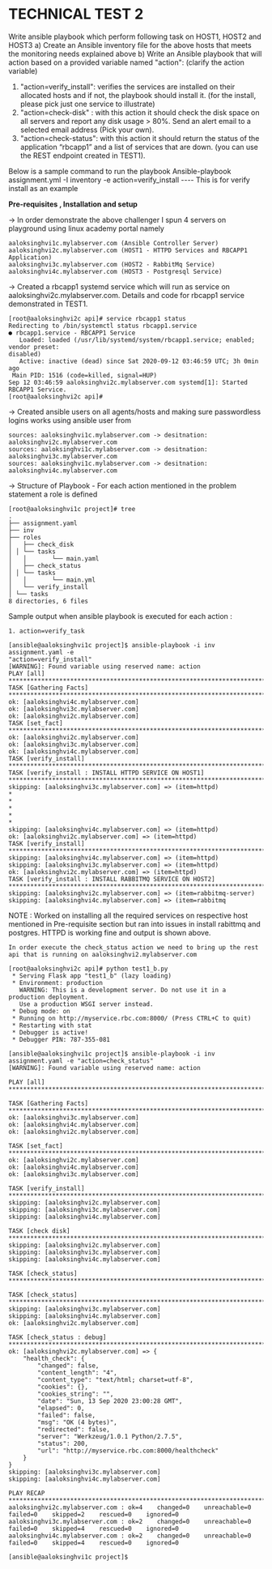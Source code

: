 # TECHNICAL TEST 2

Write ansible playbook which perform following task on HOST1, HOST2 and
HOST3 a) Create an Ansible inventory file for the above hosts that meets the
monitoring needs explained above
b) Write an Ansible playbook that will action based on a provided variable named
"action": (clarify the action variable)
1. "action=verify_install": verifies the services are installed on their allocated hosts and if not, the playbook should install it. (for the install, please pick just one service to illustrate)
2. "action=check-disk" : with this action it should check the disk space on all servers and report any disk usage > 80%. Send an alert email to a selected email address (Pick your own).
3. "action=check-status": with this action it should return the status of the application “rbcapp1” and a list of services that are down. (you can use the REST endpoint created in TEST1).

Below is a sample command to run the playbook 
 Ansible-playbook assignment.yml -I inventory -e action=verify_install ---- This is for verify install as an example

<b>Pre-requisites , Installation and setup</b>

-> In order demonstrate the above challenger I spun 4 servers on playground using linux academy portal namely

```
aaloksinghvi1c.mylabserver.com (Ansible Controller Server)
aaloksinghvi2c.mylabserver.com (HOST1 - HTTPD Services and RBCAPP1 Application)
aaloksinghvi3c.mylabserver.com (HOST2 - RabbitMq Service)
aaloksinghvi4c.mylabserver.com (HOST3 - Postgresql Service)
```
-> Created a rbcapp1 systemd service which will run as service on aaloksinghvi2c.mylabserver.com. Details and code for rbcapp1 service demonstrated in TEST1.

```
[root@aaloksinghvi2c api]# service rbcapp1 status
Redirecting to /bin/systemctl status rbcapp1.service
● rbcapp1.service - RBCAPP1 Service
   Loaded: loaded (/usr/lib/systemd/system/rbcapp1.service; enabled; vendor preset:
disabled)
   Active: inactive (dead) since Sat 2020-09-12 03:46:59 UTC; 3h 0min ago
 Main PID: 1516 (code=killed, signal=HUP)
Sep 12 03:46:59 aaloksinghvi2c.mylabserver.com systemd[1]: Started RBCAPP1 Service.
[root@aaloksinghvi2c api]#
```

-> Created ansible users on all agents/hosts and making sure passwordless logins works using ansible user from
```
sources: aaloksinghvi1c.mylabserver.com -> desitnation: aaloksinghvi2c.mylabserver.com
sources: aaloksinghvi1c.mylabserver.com -> desitnation: aaloksinghvi3c.mylabserver.com
sources: aaloksinghvi1c.mylabserver.com -> desitnation: aaloksinghvi4c.mylabserver.com
```
-> Structure of Playbook -  For each action mentioned in the problem statement a role is defined
```
[root@aaloksinghvi1c project]# tree
.
├── assignment.yaml
├── inv
├── roles
│   ├── check_disk
│ │ └── tasks
│   │       └── main.yaml
│   ├── check_status
│ │ └── tasks
│   │       └── main.yml
│   └── verify_install
│ └── tasks
8 directories, 6 files
```
Sample output when ansible playbook is executed for each action :

```
1. action=verify_task

[ansible@aaloksinghvi1c project]$ ansible-playbook -i inv assignment.yaml -e
"action=verify_install"
[WARNING]: Found variable using reserved name: action
PLAY [all]
***************************************************************************************
TASK [Gathering Facts]
***************************************************************************************
ok: [aaloksinghvi4c.mylabserver.com]
ok: [aaloksinghvi3c.mylabserver.com]
ok: [aaloksinghvi2c.mylabserver.com]
TASK [set_fact]
***************************************************************************************
ok: [aaloksinghvi2c.mylabserver.com]
ok: [aaloksinghvi3c.mylabserver.com]
ok: [aaloksinghvi4c.mylabserver.com]
TASK [verify_install]
***************************************************************************************
TASK [verify_install : INSTALL HTTPD SERVICE ON HOST1]
***************************************************************************************
skipping: [aaloksinghvi3c.mylabserver.com] => (item=httpd)
*
*
*
*
*
skipping: [aaloksinghvi4c.mylabserver.com] => (item=httpd)
ok: [aaloksinghvi2c.mylabserver.com] => (item=httpd)
TASK [verify_install]
***************************************************************************************
skipping: [aaloksinghvi4c.mylabserver.com] => (item=httpd)
skipping: [aaloksinghvi3c.mylabserver.com] => (item=httpd)
ok: [aaloksinghvi2c.mylabserver.com] => (item=httpd)
TASK [verify_install : INSTALL RABBITMQ SERVICE ON HOST2]
***************************************************************************************
skipping: [aaloksinghvi2c.mylabserver.com] => (item=rabbitmq-server)
skipping: [aaloksinghvi4c.mylabserver.com] => (item=rabbitmq
```
NOTE : Worked on installing all the required services on respective host mentioned in
Pre-requisite section but ran into issues in install rabittmq and postgres. HTTPD is
working fine and output is shown above.

```
In order execute the check_status action we need to bring up the rest api that is running on aaloksinghvi2.mylabserver.com

[root@aaloksinghvi2c api]# python test1_b.py 
 * Serving Flask app "test1_b" (lazy loading)
 * Environment: production
   WARNING: This is a development server. Do not use it in a production deployment.
   Use a production WSGI server instead.
 * Debug mode: on
 * Running on http://myservice.rbc.com:8000/ (Press CTRL+C to quit)
 * Restarting with stat
 * Debugger is active!
 * Debugger PIN: 787-355-081

[ansible@aaloksinghvi1c project]$ ansible-playbook -i inv assignment.yaml -e "action=check_status"
[WARNING]: Found variable using reserved name: action

PLAY [all] ******************************************************************************************************************************************************************************************

TASK [Gathering Facts] ******************************************************************************************************************************************************************************
ok: [aaloksinghvi3c.mylabserver.com]
ok: [aaloksinghvi4c.mylabserver.com]
ok: [aaloksinghvi2c.mylabserver.com]

TASK [set_fact] *************************************************************************************************************************************************************************************
ok: [aaloksinghvi2c.mylabserver.com]
ok: [aaloksinghvi4c.mylabserver.com]
ok: [aaloksinghvi3c.mylabserver.com]

TASK [verify_install] *******************************************************************************************************************************************************************************
skipping: [aaloksinghvi2c.mylabserver.com]
skipping: [aaloksinghvi3c.mylabserver.com]
skipping: [aaloksinghvi4c.mylabserver.com]

TASK [check disk] ***********************************************************************************************************************************************************************************
skipping: [aaloksinghvi2c.mylabserver.com]
skipping: [aaloksinghvi3c.mylabserver.com]
skipping: [aaloksinghvi4c.mylabserver.com]

TASK [check_status] *********************************************************************************************************************************************************************************

TASK [check_status] *********************************************************************************************************************************************************************************
skipping: [aaloksinghvi3c.mylabserver.com]
skipping: [aaloksinghvi4c.mylabserver.com]
ok: [aaloksinghvi2c.mylabserver.com]

TASK [check_status : debug] *************************************************************************************************************************************************************************
ok: [aaloksinghvi2c.mylabserver.com] => {
    "health_check": {
        "changed": false, 
        "content_length": "4", 
        "content_type": "text/html; charset=utf-8", 
        "cookies": {}, 
        "cookies_string": "", 
        "date": "Sun, 13 Sep 2020 23:00:28 GMT", 
        "elapsed": 0, 
        "failed": false, 
        "msg": "OK (4 bytes)", 
        "redirected": false, 
        "server": "Werkzeug/1.0.1 Python/2.7.5", 
        "status": 200, 
        "url": "http://myservice.rbc.com:8000/healthcheck"
    }
}
skipping: [aaloksinghvi3c.mylabserver.com]
skipping: [aaloksinghvi4c.mylabserver.com]

PLAY RECAP ******************************************************************************************************************************************************************************************
aaloksinghvi2c.mylabserver.com : ok=4    changed=0    unreachable=0    failed=0    skipped=2    rescued=0    ignored=0   
aaloksinghvi3c.mylabserver.com : ok=2    changed=0    unreachable=0    failed=0    skipped=4    rescued=0    ignored=0   
aaloksinghvi4c.mylabserver.com : ok=2    changed=0    unreachable=0    failed=0    skipped=4    rescued=0    ignored=0   

[ansible@aaloksinghvi1c project]$ 


```
